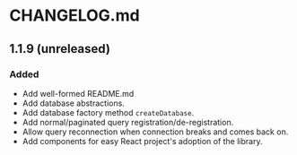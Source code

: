 # CHANGELOG.md

## 1.1.9 (unreleased)
### Added
- Add well-formed README.md
- Add database abstractions.
- Add database factory method `createDatabase`.
- Add normal/paginated query registration/de-registration.
- Allow query reconnection when connection breaks and comes back on.
- Add components for easy React project's adoption of the library.